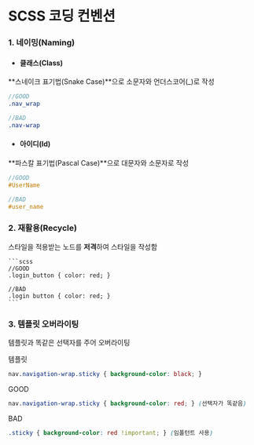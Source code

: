 ﻿# SCSS 코딩 컨벤션

### 1. 네이밍(Naming)

+ #### 클래스(Class)

**스네이크 표기법(Snake Case)**으로 소문자와 언더스코어(_)로 작성
    
```scss
//GOOD
.nav_wrap

//BAD
.nav-wrap
```

+ #### 아이디(Id)

**파스칼 표기법(Pascal Case)**으로 대문자와 소문자로 작성
    
```scss
//GOOD
#UserName

//BAD
#user_name
```

### 2. 재활용(Recycle)

스타일을 적용받는 노드를 **저격**하여 스타일을 작성함

    ```scss
    //GOOD
    .login_button { color: red; }

    //BAD
    .login button { color: red; }
    ```
     
### 3. 템플릿 오버라이팅

템플릿과 똑같은 선택자를 주어 오버라이팅

템플릿
```scss
nav.navigation-wrap.sticky { background-color: black; }
```

GOOD
```scss
nav.navigation-wrap.sticky { background-color: red; } (선택자가 똑같음)
```
BAD
```scss
.sticky { background-color: red !important; } (임폴턴트 사용)
```
